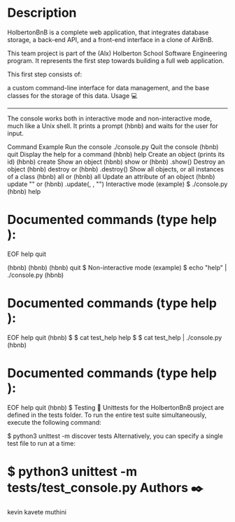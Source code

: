 <h1>Description </h1>
HolbertonBnB is a complete web application, that integrates database storage, a back-end API, and a front-end interface in a clone of AirBnB.

This team project is part of the (Alx) Holberton School Software Engineering program.
It represents the first step towards building a full web application.

This first step consists of:

a custom command-line interface for data management,
and the base classes for the storage of this data.
Usage 💻
___________________________________________________
The console works both in interactive mode and non-interactive mode, much like a Unix shell. It prints a prompt (hbnb) and waits for the user for input.

Command	Example
Run the console	./console.py
Quit the console	(hbnb) quit
Display the help for a command	(hbnb) help <command>
Create an object (prints its id)	(hbnb) create <class>
Show an object	(hbnb) show <class> <id> or (hbnb) <class>.show(<id>)
Destroy an object	(hbnb) destroy <class> <id> or (hbnb) <class>.destroy(<id>)
Show all objects, or all instances of a class	(hbnb) all or (hbnb) all <class>
Update an attribute of an object	(hbnb) update <class> <id> <attribute name> "<attribute value>" or (hbnb) <class>.update(<id>, <attribute name>, "<attribute value>")
Interactive mode (example)
$ ./console.py
(hbnb) help

Documented commands (type help <topic>):
========================================
EOF  help  quit

(hbnb)
(hbnb)
(hbnb) quit
$
Non-interactive mode (example)
$ echo "help" | ./console.py
(hbnb)

Documented commands (type help <topic>):
========================================
EOF  help  quit
(hbnb)
$
$ cat test_help
help
$
$ cat test_help | ./console.py
(hbnb)

Documented commands (type help <topic>):
========================================
EOF  help  quit
(hbnb)
$
Testing 📏
Unittests for the HolbertonBnB project are defined in the tests folder. To run the entire test suite simultaneously, execute the following command:

$ python3 unittest -m discover tests
Alternatively, you can specify a single test file to run at a time:

$ python3 unittest -m tests/test_console.py
Authors ✒️
========================================

kevin kavete muthini
